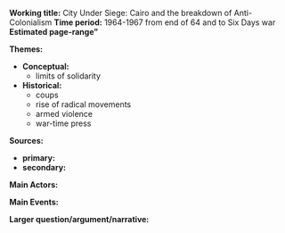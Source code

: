 **Working title:**
City Under Siege: Cairo and the breakdown of Anti-Colonialism
**Time period:**
1964-1967
from end of 64 and to Six Days war
**Estimated page-range”**

**Themes:**
- **Conceptual:**
	- limits of solidarity
- **Historical:**
	- coups
	- rise of radical movements
	- armed violence
	- war-time press

**Sources:**
- **primary:**
- **secondary:**

**Main Actors:**

**Main Events:**

**Larger question/argument/narrative:**